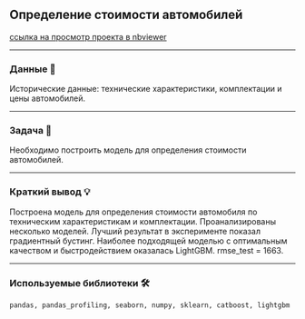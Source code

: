 ## Определение стоимости автомобилей

[ссылка на просмотр проекта в nbviewer](https://nbviewer.org/github/NESDS/praktikum_yandex_projects_data_science/blob/main/2021_11_07_autos/2021_11_07_autos.ipynb)

---
### Данные 📁
Исторические данные: технические характеристики, комплектации и цены автомобилей.

---
### Задача 📝
Необходимо построить модель для определения стоимости автомобилей.

---
### Краткий вывод 💡
Построена модель для определения стоимости автомобиля по техническим характеристикам и комплектации.
Проанализированы несколько моделей. Лучший результат в эксперименте показал градиентный бустинг. Наиболее подходящей моделью с оптимальным качеством и быстродействием оказалась LightGBM. rmse_test = 1663.

---
### Используемые библиотеки 🛠️
``` pandas, pandas_profiling, seaborn, numpy, sklearn, catboost, lightgbm  ```
